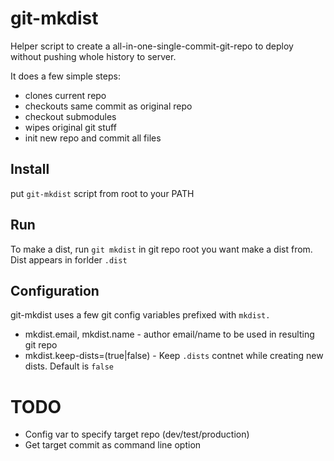 # git-mkdist

Helper script to create a all-in-one-single-commit-git-repo to deploy without pushing whole history to server.

It does a few simple steps:

* clones current repo
* checkouts same commit as original repo 
* checkout submodules 
* wipes original git stuff
* init new repo and commit all files

## Install

put `git-mkdist` script from root to your PATH

## Run

To make a dist, run `git mkdist` in git repo root you want make a dist from. Dist appears in forlder `.dist`
     
## Configuration

git-mkdist uses a few git config variables prefixed with `mkdist.`

* mkdist.email, mkdist.name - author email/name to be used in resulting git repo
* mkdist.keep-dists=(true|false) - Keep `.dists` contnet while creating new dists. Default is `false`

# TODO

* Config var to specify target repo (dev/test/production)
* Get target commit as command line option
